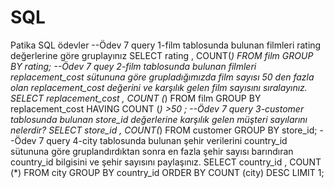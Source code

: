 # SQL
Patika SQL ödevler 
--Ödev 7 query 1-film tablosunda bulunan filmleri rating değerlerine göre gruplayınız
SELECT rating , COUNT(*) FROM film
GROUP BY rating;
--Ödev 7 quey 2-film tablosunda bulunan filmleri replacement_cost sütununa göre grupladığımızda film sayısı 50 den fazla olan replacement_cost değerini ve karşılık gelen film sayısını sıralayınız.
SELECT replacement_cost , COUNT (*) FROM film
GROUP BY replacement_cost
HAVING COUNT (*) >50 ;
--Ödev 7 query 3-customer tablosunda bulunan store_id değerlerine karşılık gelen müşteri sayılarını nelerdir? 
SELECT store_id , COUNT(*) FROM customer
GROUP BY store_id;
--Ödev 7 query 4-city tablosunda bulunan şehir verilerini country_id sütununa göre gruplandırdıktan sonra en fazla şehir sayısı barındıran country_id bilgisini ve şehir sayısını paylaşınız.
SELECT country_id , COUNT (*) FROM city
GROUP BY country_id
ORDER BY COUNT (city) DESC
LIMIT 1;
